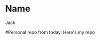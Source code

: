 # Name
Jack

#Personal repo from today:
<a>Here's my repo<a href="https://github.com/jaqmor/IS262A-Repo">
